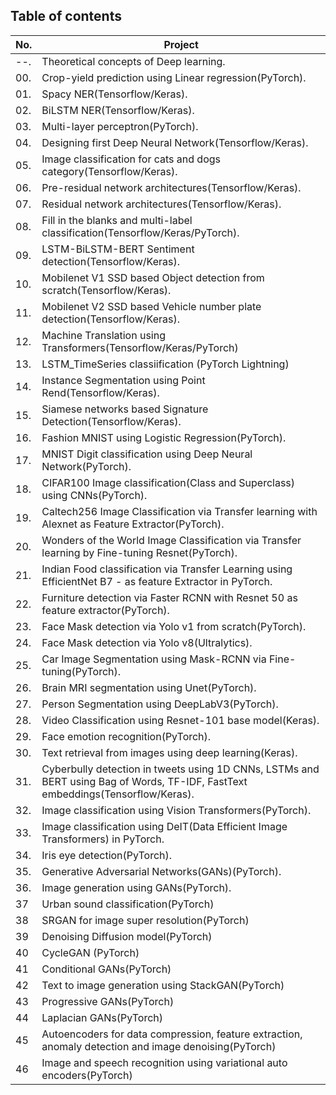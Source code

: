 ## Table of contents
| No. | Project |
| --- | ------- |
| --. | Theoretical concepts of Deep learning. |
| 00. | Crop-yield prediction using Linear regression(PyTorch). |
| 01. | Spacy NER(Tensorflow/Keras). |
| 02. | BiLSTM NER(Tensorflow/Keras). |
| 03. | Multi-layer perceptron(PyTorch). |
| 04. | Designing first Deep Neural Network(Tensorflow/Keras). |
| 05. | Image classification for cats and dogs category(Tensorflow/Keras). |
| 06. | Pre-residual network architectures(Tensorflow/Keras). |
| 07. | Residual network architectures(Tensorflow/Keras). |
| 08. | Fill in the blanks and multi-label classification(Tensorflow/Keras/PyTorch). |
| 09. | LSTM-BiLSTM-BERT Sentiment detection(Tensorflow/Keras). |
| 10. | Mobilenet V1 SSD based Object detection from scratch(Tensorflow/Keras). |
| 11. | Mobilenet V2 SSD based Vehicle number plate detection(Tensorflow/Keras). |
| 12. | Machine Translation using Transformers(Tensorflow/Keras/PyTorch) |
| 13. | LSTM_TimeSeries classiification (PyTorch Lightning) |
| 14. | Instance Segmentation using Point Rend(Tensorflow/Keras). |
| 15. | Siamese networks based Signature Detection(Tensorflow/Keras). |
| 16. | Fashion MNIST using Logistic Regression(PyTorch). |
| 17. | MNIST Digit classification using Deep Neural Network(PyTorch). |
| 18. | CIFAR100 Image classification(Class and Superclass) using CNNs(PyTorch). |
| 19. | Caltech256 Image Classification via Transfer learning with Alexnet as Feature Extractor(PyTorch). |
| 20. | Wonders of the World Image Classification via Transfer learning by Fine-tuning Resnet(PyTorch). |
| 21. | Indian Food classification via Transfer Learning using EfficientNet B7 - as feature Extractor in PyTorch. |
| 22. | Furniture detection via Faster RCNN with Resnet 50 as feature extractor(PyTorch). |
| 23. | Face Mask detection via Yolo v1 from scratch(PyTorch). |
| 24. | Face Mask detection via Yolo v8(Ultralytics). |
| 25. | Car Image Segmentation using Mask-RCNN via Fine-tuning(PyTorch). |
| 26. | Brain MRI segmentation using Unet(PyTorch). |
| 27. | Person Segmentation using DeepLabV3(PyTorch). |
| 28. | Video Classification using Resnet-101 base model(Keras). |
| 29. | Face emotion recognition(PyTorch). |
| 30. | Text retrieval from images using deep learning(Keras). |
| 31. | Cyberbully detection in tweets using 1D CNNs, LSTMs and BERT using Bag of Words, TF-IDF, FastText embeddings(Tensorflow/Keras). |
| 32. | Image classification using Vision Transformers(PyTorch). |
| 33. | Image classification using DeIT(Data Efficient Image Transformers) in PyTorch. |
| 34. | Iris eye detection(PyTorch). |
| 35. | Generative Adversarial Networks(GANs)(PyTorch). |
| 36. | Image generation using GANs(PyTorch). |
| 37  | Urban sound classification(PyTorch)                                          |
| 38  | SRGAN for image super resolution(PyTorch)                                     |
| 39  | Denoising Diffusion model(PyTorch)                                            |
| 40  | CycleGAN (PyTorch)                                                            |
| 41  | Conditional GANs(PyTorch)                                                     |
| 42  | Text to image generation using StackGAN(PyTorch)                              |
| 43  | Progressive GANs(PyTorch)                                                      |
| 44  | Laplacian GANs(PyTorch)                                                        |
| 45  | Autoencoders for data compression, feature extraction, anomaly detection and image denoising(PyTorch) |
| 46  | Image and speech recognition using variational auto encoders(PyTorch)        |


